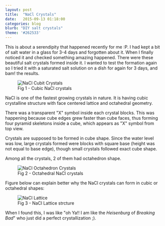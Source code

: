 ```yaml
---
layout: post
title:  "NaCl Crystals"
date:   2015-09-13 01:18:00
categories: blog
blurb: "DIY salt crystals"
theme: '#262533'
---
```


This is about a serendipity that happened recently for me :P. I had kept a bit of salt water in a glass for 3-4 days and forgotten about it. When I finally noticed it and checked something amazing happened. There were these beautiful salt crystals formed inside it. I wanted to test the formation again so I tried it with a saturated salt solution on a dish for again for 3 days, and bam! the results.

<figure>
    <img src="../../assets/img/posts/nacl_cubic_crystals.jpg" alt="NaCl Cubit Crystals">
    <figcaption>Fig 1 - Cubic NaCl crystals</figcaption>
</figure>

NaCl is one of the fastest growing crystals in nature. It is having cubic crystalline structure with face centered lattice and octahedral geometry.

There was a transparent "X" symbol inside each crystal blocks. This was happening because cube edges grew faster than cube faces, thus forming four pyramid skeletons inside a cube, which appears as "X" symbol from top view.

Crystals are supposed to be formed in cube shape. Since the water level was low, large crystals formed were blocks with square base (height was not equal to base edge), though small crystals followed exact cube shape.

Among all the crystals, 2 of them had octahedron shape.

<figure>
    <img src="../../assets/img/posts/nacl_octahedron_crystals.jpg" alt="NaCl Octahedron Crystals">
    <figcaption>Fig 2 - Octahedral NaCl crystals</figcaption>
</figure>

Figure below can explain better why the NaCl crystals can form in cubic or octahedral shapes:

<figure>
    <img src="../../assets/img/posts/nacl_lattice.jpg" alt="NaCl Lattice">
    <figcaption>Fig 3 - NaCl Lattice strcture</figcaption>
</figure>

When I found this, I was like  "oh Ya!! I am like the *Heisenburg* of *Breaking Bad*" who just did a perfect crystallization ;).

